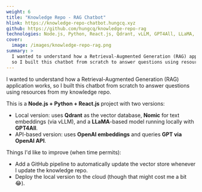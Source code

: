 ```yaml
---
weight: 6
title: "Knowledge Repo - RAG Chatbot"
hlink: https://knowledge-repo-chatbot.hungcq.xyz
github: https://github.com/hungcq/knowledge-repo-rag
technologies: Node.js, Python, React.js, Qdrant, vLLM, GPT4All, LLaMA, OpenAI
cover:
  image: /images/knowledge-repo-rag.png
summary: >
  I wanted to understand how a Retrieval-Augmented Generation (RAG) application works,
  so I built this chatbot from scratch to answer questions using resources from my knowledge repo.
---
```


I wanted to understand how a Retrieval-Augmented Generation (RAG) application works,
so I built this chatbot from scratch to answer questions using resources from my knowledge repo.

This is a **Node.js + Python + React.js** project with two versions:
- Local version: uses **Qdrant** as the vector database, **Nomic** for text embeddings (via vLLM),
  and a **LLaMA**-based model running locally with **GPT4All**.
- API-based version: uses **OpenAI embeddings** and queries **GPT via OpenAI API**.

Things I'd like to improve (when time permits):
- Add a GitHub pipeline to automatically update the vector store whenever I update the knowledge repo.
- Deploy the local version to the cloud (though that might cost me a bit 😂).

[//]: # (![Screenshot]&#40;/images/knowledge-repo-rag.png&#41;)